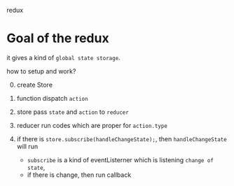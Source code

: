 redux

# Goal of the redux

it gives a kind of `global state storage`.

how to setup and work?

0. create Store

1. function dispatch `action`

2. store pass `state` and `action` to `reducer`

3. reducer run codes which are proper for `action.type`

4. if there is `store.subscribe(handleChangeState);`, then `handleChangeState` will run
   - `subscribe` is a kind of eventListerner which is listening `change of state`,
   - if there is change, then run callback
